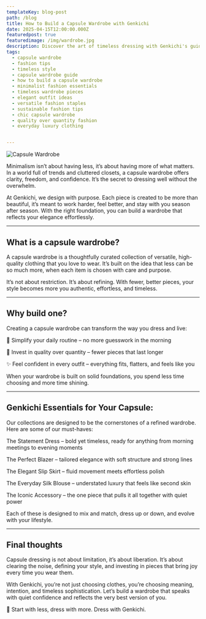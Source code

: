 ```yaml
---
templateKey: blog-post
path: /blog
title: How to Build a Capsule Wardrobe with Genkichi
date: 2025-04-15T12:00:00.000Z
featuredpost: true
featuredimage: /img/wardrobe.jpg
description: Discover the art of timeless dressing with Genkichi's guide to building your perfect
tags:
  - capsule wardrobe
  - fashion tips
  - timeless style
  - capsule wardrobe guide
  - how to build a capsule wardrobe
  - minimalist fashion essentials
  - timeless wardrobe pieces
  - elegant outfit ideas
  - versatile fashion staples
  - sustainable fashion tips
  - chic capsule wardrobe
  - quality over quantity fashion
  - everyday luxury clothing


---
```

![Capsule Wardrobe](/img/wardrobe.jpg)

Minimalism isn’t about having less, it’s about having more of what matters. In a world full of trends and cluttered closets, a capsule wardrobe offers clarity, freedom, and confidence. It’s the secret to dressing well without the overwhelm.

At Genkichi, we design with purpose. Each piece is created to be more than beautiful, it’s meant to work harder, feel better, and stay with you season after season. With the right foundation, you can build a wardrobe that reflects your elegance effortlessly.

---

## What is a capsule wardrobe?

A capsule wardrobe is a thoughtfully curated collection of versatile, high-quality clothing that you love to wear. It’s built on the idea that less can be so much more, when each item is chosen with care and purpose.

It’s not about restriction. It’s about refining. With fewer, better pieces, your style becomes more you authentic, effortless, and timeless.

---

## Why build one?

Creating a capsule wardrobe can transform the way you dress and live:

👗 Simplify your daily routine – no more guesswork in the morning

🧵 Invest in quality over quantity – fewer pieces that last longer

✨ Feel confident in every outfit – everything fits, flatters, and feels like you

When your wardrobe is built on solid foundations, you spend less time choosing and more time shining.

---

## Genkichi Essentials for Your Capsule:

Our collections are designed to be the cornerstones of a refined wardrobe. Here are some of our must-haves:

The Statement Dress – bold yet timeless, ready for anything from morning meetings to evening moments

The Perfect Blazer – tailored elegance with soft structure and strong lines

The Elegant Slip Skirt – fluid movement meets effortless polish

The Everyday Silk Blouse – understated luxury that feels like second skin

The Iconic Accessory – the one piece that pulls it all together with quiet power

Each of these is designed to mix and match, dress up or down, and evolve with your lifestyle.

---

## Final thoughts

Capsule dressing is not about limitation, it’s about liberation. It’s about clearing the noise, defining your style, and investing in pieces that bring joy every time you wear them.

With Genkichi, you’re not just choosing clothes, you’re choosing meaning, intention, and timeless sophistication. Let’s build a wardrobe that speaks with quiet confidence and reflects the very best version of you.

🌿 Start with less, dress with more. Dress with Genkichi.
